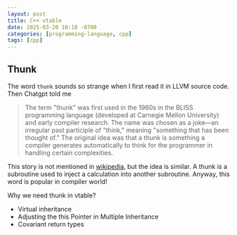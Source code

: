 ```yaml
---
layout: post
title: C++ vtable
date: 2025-03-20 10:18 -0700
categories: [programming-language, cpp]
tags: [cpp]
---
```


## Thunk

The word `thunk` sounds so strange when I first read it in LLVM source code.
Then Chatgpt told me

> The term "thunk" was first used in the 1960s in the BLISS programming
> language (developed at Carnegie Mellon University) and early compiler
> research. The name was chosen as a joke—an irregular past participle of
> "think," meaning "something that has been thought of." The original idea was
> that a thunk is something a compiler generates automatically to think for the
> programmer in handling certain complexities.

This story is not mentioned in
[wikipedia](https://en.wikipedia.org/wiki/Thunk), but the idea is similar. A
thunk is a subroutine used to inject a calculation into another subroutine.
Anyway, this word is popular in compiler world!

Why we need thunk in vtable?

- Virtual inheritance
- Adjusting the this Pointer in Multiple Inheritance
- Covariant return types
